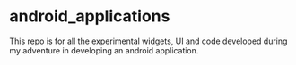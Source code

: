 android_applications
====================

This repo is for all the experimental widgets, UI and code developed during my adventure in developing an android application.